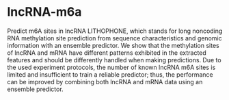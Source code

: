# lncRNA-m6a
Predict m6A sites in lncRNA
LITHOPHONE, which stands for long noncoding RNA methylation site prediction from sequence characteristics and genomic information with an ensemble predictor. We show that the methylation sites of lncRNA and mRNA have different patterns exhibited in the extracted features and should be differently handled when making predictions. Due to the used experiment protocols, the number of known lncRNA m6A sites is limited and insufficient to train a reliable predictor; thus, the performance can be improved by combining both lncRNA and mRNA data using an ensemble predictor.
